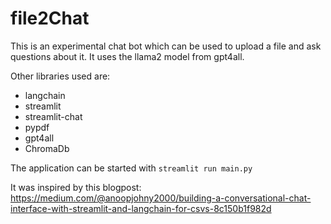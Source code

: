 # file2Chat
This is an experimental chat bot which can be used to upload a file and ask questions about it. It uses the llama2 model from gpt4all.

Other libraries used are:
- langchain
- streamlit
- streamlit-chat
- pypdf
- gpt4all
- ChromaDb

The application can be started with `streamlit run main.py `

  It was inspired by this blogpost: https://medium.com/@anoopjohny2000/building-a-conversational-chat-interface-with-streamlit-and-langchain-for-csvs-8c150b1f982d
